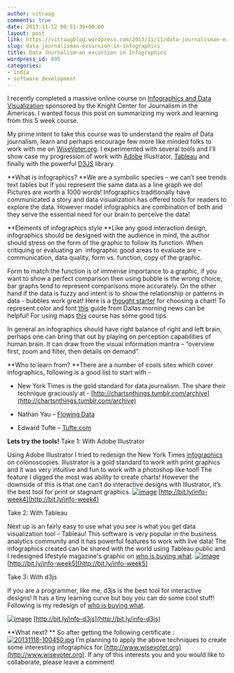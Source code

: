 ```yaml
---
author: vitraag
comments: true
date: 2013-11-12 00:51:39+00:00
layout: post
link: https://vitraagblog.wordpress.com/2013/11/11/data-journalisman-excursion-in-infographics/
slug: data-journalisman-excursion-in-infographics
title: Data Journalism–an excursion in Infographics
wordpress_id: 895
categories:
- india
- software development
---
```


I recently completed a massive online course on [Infographics and Data Visualization](http://open.journalismcourses.org/course/view.php?id=12) sponsored by the Knight Center for Journalism in the Americas. I wanted focus this post on summarizing my work and learning from this 5 week course.

My prime intent to take this course was to understand the realm of Data journalism, learn and perhaps encourage few more like minded folks to work with me on [WiseVoter.org](http://open.journalismcourses.org/course/view.php?id=12). I experimented with several tools and I’ll show case my progression of work with [Adobe](http://www.adobe.com) Illustrator, [Tableau](http://www.tableausoftware.com) and finally with the powerful [D3JS](http://www.d3js.org) library.

<!-- more -->

**What is infographics?
**We are a symbolic species – we can’t see trends text tables but if you represent the same data as a line graph we do! Pictures are worth a 1000 words! Infographics traditionally have communicated a story and data visualization has offered tools for readers to explore the data. However model infographics are combination of both and they serve the essential need for our brain to perceive the data!

**Elements of infographics style
**Like any good interaction design, infographics should be designed with the audience in mind, the author should stress on the form of the graphic to follow its function. When critiquing or evaluating an  infographic good areas to evaluate are – communication, data quality, form vs. function, copy of the graphic.

Form to match the function is of immense importance to a graphic, if you want to show a perfect comparison then using bubble is the wrong choice, bar graphs tend to represent comparisons more accurately. On the other hand if the data is fuzzy and intent is to show the relationship or patterns in data - bubbles work great! Here is a [thought starter](http://www.extremepresentation.com/uploads/images/choosing_a_good_chart.jpg) for choosing a chart! To represent color and font [this](https://knightcenter.utexas.edu/mooc/file/tdmn_graphics.pdf) guide from Dallas morning news can be helpful! For using maps [this](http://mapmaker.rutgers.edu/355/links.html) course has some good tips.

In general an infographics should have right balance of right and left brain, perhaps one can bring that out by playing on perception capabilities of human brain. It can draw from the visual information mantra – “overview first, zoom and filter, then details on demand”.

**Who to learn from?
**There are a number of cools sites which cover infographics, following is a good list to start with -




    
  * New York Times is the gold standard for data journalism. The share their technique graciously at - [http://chartsnthings.tumblr.com/archive](http://chartsnthings.tumblr.com/archive)

    
  * Nathan Yau – [Flowing Data](http://flowingdata.com/)

    
  * Edward Tufte – [Tufte.com](http://www.tufte.com/)



**Lets try the tools!**
Take 1: With Adobe Illustrator

Using Adobe Illustrator I tried to redesign the New York Times [infographics](http://www.nytimes.com/2013/06/02/health/colonoscopies-explain-why-us-leads-the-world-in-health-expenditures.html?pagewanted=all) on colonoscopies. Illustrator is a gold standard to work with print graphics and it was very intuitive and fun to work with a photoshop like tool! The feature I digged the most was ability to create charts! However the downside of this is that one can’t do interactive designs with Illustrator, it’s the best tool for print or stagnant graphics.
[![image]({{site.images}}/2013/11/image3.png)](http://bit.ly/info-week4)
[http://bit.ly/info-week4](http://bit.ly/info-week4)

Take 2: With Tableau

Next up is an fairly easy to use what you see is what you get data visualization tool – Tableau! This software is very popular in the business analytics community and it has powerful features to work with live data! The infographics created can be shared with the world using Tableau public and I redesigned lifestyle magazine's graphic on [who is buying what](http://s3.amazonaws.com/awesome.good.is/infographics/images/000/000/438/original/1360306814.jpg?1360306814).
[![image]({{site.images}}/2013/11/image4.png)](http://bit.ly/info-week5)
[http://bit.ly/info-week5](http://bit.ly/info-week5)

Take 3: With d3js

If you are a programmer, like me, d3js is the best tool for interactive designs! It has a tiny learning curve but boy you can do some cool stuff! Following is my redesign of [who is buying what](http://s3.amazonaws.com/awesome.good.is/infographics/images/000/000/438/original/1360306814.jpg?1360306814).

[![image]({{site.images}}/2013/11/image5.png)](http://bit.ly/info-d3js)
[http://bit.ly/info-d3js](http://bit.ly/info-d3js)

**What next?
**
So after getting the following certificate :
[![20131118-100450.jpg]({{site.images}}/2013/11/20131118-1004501.jpg)]({{site.images}}/2013/11/20131118-1004501.jpg)
I’m planning to apply the above techniques to create some interesting infographics for [http://www.wisevoter.org](http://www.wisevoter.org). If any of this interests you and you would like to collaborate, please leave a comment!
